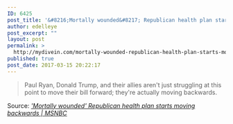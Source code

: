 ```yaml
---
ID: 6425
post_title: '&#8216;Mortally wounded&#8217; Republican health plan starts moving backwards | MSNBC'
author: edelleye
post_excerpt: ""
layout: post
permalink: >
  http://mydivein.com/mortally-wounded-republican-health-plan-starts-moving-backwards-msnbc/
published: true
post_date: 2017-03-15 20:22:17
---
```

<blockquote><a href="http://www.msnbc.com/rachel-maddow-show/mortally-wounded-republican-health-plan-starts-moving-backwards"><img class="alignnone size-full" src="http://54.210.60.61.xip.io/wp-content/uploads/2017/03/rtsozn8.jpg" alt="" /></a>Paul Ryan, Donald Trump, and their allies aren't just struggling at this point to move their bill forward; they're actually moving backwards.</blockquote>
Source: <em><a href="http://www.msnbc.com/rachel-maddow-show/mortally-wounded-republican-health-plan-starts-moving-backwards">'Mortally wounded' Republican health plan starts moving backwards | MSNBC</a></em>